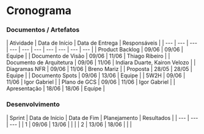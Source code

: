 # Cronograma

### Documentos / Artefatos

| Atividade | Data de Início | Data de Entrega | Responsáveis |
| --- | --- | --- | --- | --- | --- | --- | --- | --- | --- |
| Product Backlog | 09/06 | 09/06 | Equipe |
| Documento de Visão | 09/06 | 11/06 | Thiago Ribeiro |
| Documento de Arquitetura | 09/06 | 11/06 | Indiara Duarte, Kairon Velozo |
| Diagramas NFR | 09/06 | 11/06 | Breno Mariz |
| Proposta | 28/05 | 28/05 | Equipe |
| Documento Spots | 09/06 | 13/06 | Equipe |
| 5W2H | 09/06 | 11/06 | Igor Gabriel |
| Plano de GCS | 09/06 | 11/06 | Igor Gabriel |
| Apresentação | 18/06 | 18/06 | Equipe |

### Desenvolvimento

| Sprint | Data de Início | Data de Fim | Planejamento | Resultados |
| --- | --- | --- |
| 1 | 09/06 | 13/06 |  |  |
| 2 | 13/06 | 18/06 |  |  |

